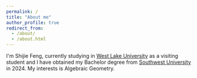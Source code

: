 ```yaml
---
permalink: /
title: "About me"
author_profile: true
redirect_from: 
  - /about/
  - /about.html
---
```



I'm Shijie Feng, currently studying in [West Lake University](https://science.westlake.edu.cn/en/About/areasofstudy/Overview_2/) as a visiting student and I have obtained my Bachelor degree from [Southwest University](http://math.swu.edu.cn/) in 2024. My interests is Algebraic Geometry.
